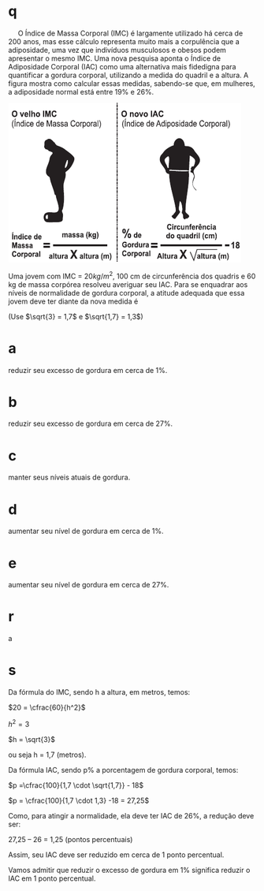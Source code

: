 # q
     O Índice de Massa Corporal (IMC) é largamente utilizado há cerca de 200 anos, mas esse cálculo representa muito mais a corpulência que a adiposidade, uma vez que indivíduos musculosos e obesos podem apresentar o mesmo IMC. Uma nova pesquisa aponta o Índice de Adiposidade Corporal (IAC) como uma alternativa mais fidedigna para quantificar a gordura corporal, utilizando a medida do quadril e a altura. A figura mostra como calcular essas medidas, sabendo-se que, em mulheres, a adiposidade normal está entre 19% e 26%.

![](94cf4a99-ef37-caa0-5843-87f54a8de03b.png)

Uma jovem com IMC = $20 kg/m^2$, 100 cm de circunferência dos quadris e 60 kg de massa corpórea resolveu averiguar seu IAC. Para se enquadrar aos níveis de normalidade de gordura corporal, a atitude adequada que essa jovem deve ter diante da nova medida é

(Use $\sqrt{3} = 1,7$ e $\sqrt{1,7} = 1,3$)

# a
reduzir seu excesso de gordura em cerca de 1%.

# b
reduzir seu excesso de gordura em cerca de 27%.

# c
manter seus níveis atuais de gordura.

# d
aumentar seu nível de gordura em cerca de 1%.

# e
aumentar seu nível de gordura em cerca de 27%.

# r
a

# s
Da fórmula do IMC, sendo h a altura, em metros, temos:

$20 = \cfrac{60}{h^2}$

$h^2 = 3$

$h = \sqrt{3}$

ou seja h = 1,7 (metros).

Da fórmula IAC, sendo p% a porcentagem de gordura corporal, temos:

$p =\cfrac{100}{1,7 \cdot \sqrt{1,7}} - 18$

$p = \cfrac{100}{1,7 \cdot 1,3} -18 = 27,25$

Como, para atingir a normalidade, ela deve ter IAC de 26%, a redução deve ser:

27,25 – 26 = 1,25 (pontos percentuais)

Assim, seu IAC deve ser reduzido em cerca de 1 ponto percentual.

Vamos admitir que reduzir o excesso de gordura em 1% significa reduzir o IAC em 1 ponto percentual.
